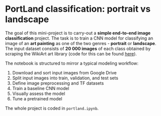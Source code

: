 # PortLand classification: portrait vs landscape

The goal of this mini-project is to carry-out a **simple end-to-end image classification** project. The task is to train a CNN model for classifying an image of an **art painting** as one of the two genres - **portrait** or **landscape**. The input dataset consists of **20 000 images** of each class obtained by scraping the WikiArt art library (code for this can be found [here](https://github.com/dbrovml/my-scrapers/tree/main/wikiart)).

The notebook is structured to mirror a typical modeling workflow:
1. Download and sort input images from Google Drive
2. Split input images into train, validation, and test sets
3. Define image preprocessing and TF datasets
4. Train a baseline CNN model
5. Visually assess the model
6. Tune a pretrained model

The whole project is coded in ``portland.ipynb``.